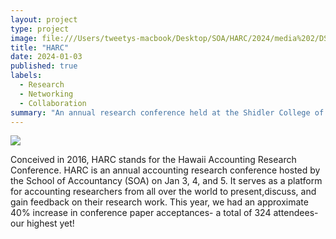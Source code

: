```yaml
---
layout: project
type: project
image: file:///Users/tweetys-macbook/Desktop/SOA/HARC/2024/media%202/DSC_0144.JPG
title: "HARC"
date: 2024-01-03
published: true
labels:
  - Research
  - Networking
  - Collaboration
summary: "An annual research conference held at the Shidler College of Business."
---
```


<img class="img-fluid" src="..file:///Users/tweetys-macbook/Desktop/SOA/HARC/2024/media%202/DSC_0144.JPG">

Conceived in 2016, HARC stands for the Hawaii Accounting Research Conference. HARC is an annual accounting research conference hosted by the School of Accountancy (SOA) on Jan 3, 4, and 5. It serves as a platform for accounting researchers from all over the world to present,discuss, and gain feedback on their research work. This year, we had an approximate 40% increase in conference paper acceptances- a total of 324 attendees- our highest yet!
